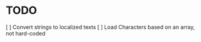 # TODO

[ ] Convert strings to localized texts
[ ] Load Characters based on an array, not hard-coded